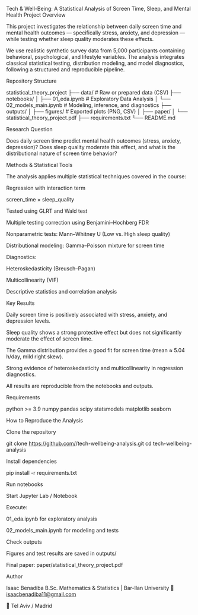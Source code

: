 Tech & Well-Being: A Statistical Analysis of Screen Time, Sleep, and Mental Health
Project Overview

This project investigates the relationship between daily screen time and mental health outcomes — specifically stress, anxiety, and depression — while testing whether sleep quality moderates these effects.

We use realistic synthetic survey data from 5,000 participants containing behavioral, psychological, and lifestyle variables.
The analysis integrates classical statistical testing, distribution modeling, and model diagnostics, following a structured and reproducible pipeline.

Repository Structure

   statistical_theory_project
├── data/                           # Raw or prepared data (CSV)
├── notebooks/
│   ├── 01_eda.ipynb                # Exploratory Data Analysis
│   └── 02_models_main.ipynb        # Modeling, inference, and diagnostics
├── outputs/
│   ├── figures/                    # Exported plots (PNG, CSV)
│
├── paper/
│   └── statistical_theory_project.pdf
├── requirements.txt
└── README.md

Research Question

Does daily screen time predict mental health outcomes (stress, anxiety, depression)?
Does sleep quality moderate this effect, and what is the distributional nature of screen time behavior?

Methods & Statistical Tools

The analysis applies multiple statistical techniques covered in the course:

Regression with interaction term

screen_time × sleep_quality

Tested using GLRT and Wald test

Multiple testing correction using Benjamini–Hochberg FDR

Nonparametric tests: Mann–Whitney U (Low vs. High sleep quality)

Distributional modeling: Gamma–Poisson mixture for screen time

Diagnostics:

Heteroskedasticity (Breusch–Pagan)

Multicollinearity (VIF)

Descriptive statistics and correlation analysis

Key Results

Daily screen time is positively associated with stress, anxiety, and depression levels.

Sleep quality shows a strong protective effect but does not significantly moderate the effect of screen time.

The Gamma distribution provides a good fit for screen time (mean ≈ 5.04 h/day, mild right skew).

Strong evidence of heteroskedasticity and multicollinearity in regression diagnostics.

All results are reproducible from the notebooks and outputs.


Requirements

python >= 3.9
numpy
pandas
scipy
statsmodels
matplotlib
seaborn

How to Reproduce the Analysis

Clone the repository

git clone https://github.com/<isaacbenadiba>/tech-wellbeing-analysis.git
cd tech-wellbeing-analysis

Install dependencies

pip install -r requirements.txt


Run notebooks

Start Jupyter Lab / Notebook

Execute:

01_eda.ipynb for exploratory analysis

02_models_main.ipynb for modeling and tests

Check outputs

Figures and test results are saved in outputs/

Final paper: paper/statistical_theory_project.pdf

Author

Isaac Benadiba
B.Sc. Mathematics & Statistics | Bar-Ilan University
📧 isaacbenadiba11@gmail.com

📍 Tel Aviv / Madrid
